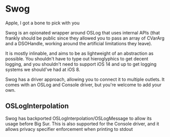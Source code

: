 # Swog
Apple, I got a bone to pick with you

Swog is an opionated wrapper around OSLog that uses internal APIs (that frankly should be public since they allowed you to pass an array of CVarArg and a DSOHandle, working around the artificial limitations they leave).

It is mostly inlinable, and aims to be as lightweight of an abstraction as possible. You shouldn't have to type out hieroglyphics to get decent logging, and you shouldn't need to support iOS 14 and up to get logging systems we should've had at iOS 8.

Swog has a driver approach, allowing you to connect it to multiple outlets. It comes with an OSLog and Console driver, but you're welcome to add your own.

## OSLogInterpolation
Swog has backported OSLogInterpolation/OSLogMessage to allow its usage before Big Sur. This is also supported for the Console driver, and it allows privacy specifier enforcement when printing to stdout
